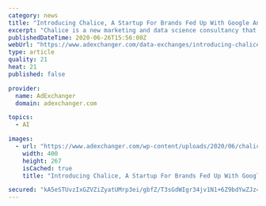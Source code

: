```yaml
---
category: news
title: "Introducing Chalice, A Startup For Brands Fed Up With Google And Facebook"
excerpt: "Chalice is a new marketing and data science consultancy that helps brands create custom algorithms to use with their demand-side platforms, rather than relying on the one-size-fits-all AI provided by Google and Facebook. It will charge clients on a simple ..."
publishedDateTime: 2020-06-26T15:56:00Z
webUrl: "https://www.adexchanger.com/data-exchanges/introducing-chalice-a-startup-for-brands-fed-up-with-google-and-facebook/"
type: article
quality: 21
heat: 21
published: false

provider:
  name: AdExchanger
  domain: adexchanger.com

topics:
  - AI

images:
  - url: "https://www.adexchanger.com/wp-content/uploads/2020/06/chalicecustomalgorithms.jpg"
    width: 400
    height: 267
    isCached: true
    title: "Introducing Chalice, A Startup For Brands Fed Up With Google And Facebook"

secured: "kA5eSTUvzIxGZVZiZyatUMrp3ei/gbfZ/T3sGdWIgr34jv1N1+6Z9bdYwZJz487VjUgTIfCGwddKj+DQxt5WDv94aMvlt0kQPdImM/rx1MkhX6eYry8V+P5ScK6L2M/XXIeLD/SeyGqVFMvxetKmqgRfcRCEPT7d/yvLC4fTyimRKnOTVjD/xw+nIPBfTvPyvsXNHe8P5kwVWSpbdqqgoTRjEAzLuyK3jR60qsjgAlgPsfM2XMNGf2aZ8SiDHAUAdDtRjVhG+a76euVpC7DtMxz3XG8vYOP8DgNIpaz3sx7FVgBl0iu+Ae/rGn6ypRu+LliPTGcdJ3TH7YHUF/fuQA==;v5HhYXwGuPImKKacNfXGqg=="
---
```


